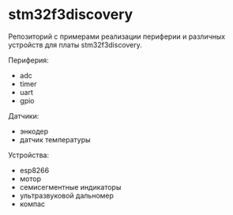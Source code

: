 # stm32f3discovery

Репозиторий с примерами реализации периферии и различных устройств для платы stm32f3discovery.

Периферия:
- adc
- timer
- uart
- gpio

Датчики:
- энкодер
- датчик температуры

Устройства:
- esp8266
- мотор
- семисегментные индикаторы
- ультразвуковой дальномер
- компас
